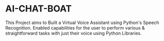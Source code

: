# AI-CHAT-BOAT
This Project aims to Built a Virtual Voice Assistant using Python's Speech Recognition. Enabled capabilities for the user to perform various &amp; straightforward tasks with just their voice using Python Libraries.
